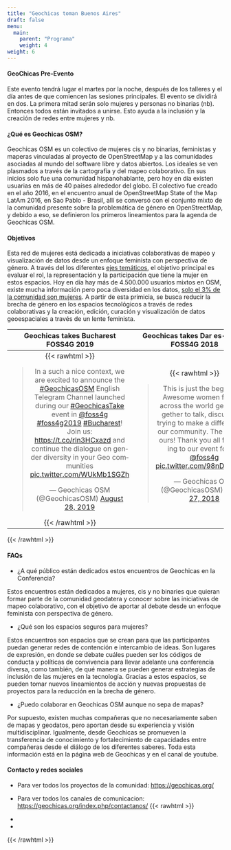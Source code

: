 ```yaml
---
title: "Geochicas toman Buenos Aires"
draft: false
menu:
  main:
    parent: "Programa"
    weight: 4
weight: 6
---
```


#### GeoChicas Pre-Evento

Este evento tendrá lugar el martes por la noche, después de los talleres y el día antes de que comiencen las sesiones principales. El evento se dividirá en dos. La primera mitad serán solo mujeres y personas no binarias (nb). Entonces todos están invitados a unirse. Esto ayuda a la inclusión y la creación de redes entre mujeres y nb.

#### ¿Qué es Geochicas OSM? 

Geochicas OSM es un colectivo de mujeres cis y no binarias, feministas y maperas vinculadas al proyecto de OpenStreetMap y a las comunidades asociadas al mundo del software libre y datos abiertos. Los ideales se ven plasmados a través de la cartografía y del mapeo colaborativo. En sus inicios solo fue una comunidad hispanohablante, pero hoy en día existen usuarias en más de 40 países alrededor del globo. 
El colectivo fue creado en el año 2016, en el encuentro anual de OpenStreetMap State of the Map LatAm 2016, en Sao Pablo - Brasil, allí se conversó con el conjunto mixto de la comunidad presente sobre la problemática de género en OpenStreetMap, y debido a eso, se definieron los primeros lineamientos para la agenda de Geochicas OSM.

#### Objetivos

Esta red de mujeres está dedicada a iniciativas colaborativas de mapeo y visualización de datos desde un enfoque feminista con perspectiva de género. A través del los diferentes [ejes temáticos](https://es.wikipedia.org/wiki/Geochicas), el objetivo principal es evaluar el rol, la representación y la participación que tiene la mujer en estos espacios. Hoy en día hay más de 4.500.000 usuarios mixtos en OSM, existe mucha información pero poca diversidad en los datos, [solo el 3% de la comunidad son mujeres](https://slides.com/geochicasosm/geochicas-csvconf-v4-2019-11#/6). A partir de esta primicia, se busca reducir la brecha de género en los espacios tecnológicos a través de redes colaborativas y la creación, edición, curación y visualización de datos geoespaciales a través de un lente feminista.


| Geochicas takes Bucharest FOSS4G 2019|Geochicas takes Dar es-Salam FOSS4G 2018 |
|:------:|:-----------:|
|{{< rawhtml >}}<blockquote width="400" height="100" frameborder="0" class="twitter-tweet"><p lang="en" dir="ltr">In a such a nice context, we are excited to announce the <a href="https://twitter.com/hashtag/GeochicasOSM?src=hash&amp;ref_src=twsrc%5Etfw" >#GeochicasOSM</a> English Telegram Channel launched during our <a href="https://twitter.com/hashtag/GeochicasTake?src=hash&amp;ref_src=twsrc%5Etfw">#GeochicasTake</a> event in <a href="https://twitter.com/foss4g?ref_src=twsrc%5Etfw">@foss4g</a> <a href="https://twitter.com/hashtag/foss4g2019?src=hash&amp;ref_src=twsrc%5Etfw">#foss4g2019</a> <a href="https://twitter.com/hashtag/Bucharest?src=hash&amp;ref_src=twsrc%5Etfw">#Bucharest</a>! Join us: <a href="https://t.co/rln3HCxazd">https://t.co/rln3HCxazd</a> and continue the dialogue on gender diversity in your Geo communities <a href="https://t.co/WUkMb1SGZh">pic.twitter.com/WUkMb1SGZh</a></p>&mdash; Geochicas OSM (@GeochicasOSM) <a href="https://twitter.com/GeochicasOSM/status/1166603608642768896?ref_src=twsrc%5Etfw">August 28, 2019</a></blockquote> <script async src="https://platform.twitter.com/widgets.js" charset="utf-8"></script>{{< /rawhtml >}}|{{< rawhtml >}}<blockquote width="400" height="100" frameborder="0" class="twitter-tweet"><p lang="en" dir="ltr">This is just the beginning! Awesome women from all across the world getting together to talk, discuss and trying to make a difference in our community. The future is ours! Thank you all for coming to our event for the <a href="https://twitter.com/foss4g?ref_src=twsrc%5Etfw">@foss4g</a> <a href="https://t.co/98nDw4wpSS">pic.twitter.com/98nDw4wpSS</a></p>&mdash; Geochicas OSM (@GeochicasOSM) <a href="https://twitter.com/GeochicasOSM/status/1033961437113274368?ref_src=twsrc%5Etfw">August 27, 2018</a></blockquote> <script async src="https://platform.twitter.com/widgets.js" charset="utf-8"></script>

{{< /rawhtml >}}
#### FAQs

- ¿A qué público están dedicados estos encuentros de Geochicas en la Conferencia?

Estos encuentros están dedicados a mujeres, cis y no binaries que quieran formar parte de la comunidad geodatera y conocer sobre las iniciativas de mapeo colaborativo, con el objetivo de aportar al debate desde un enfoque feminista con perspectiva de género.


- ¿Qué son los espacios seguros para mujeres?

Estos encuentros son espacios que se crean para que las participantes puedan generar redes de contención e intercambio de ideas. Son lugares de expresión, en donde se debate cuáles pueden ser los códigos de conducta y políticas de convivencia para llevar adelante una conferencia diversa, como también, de qué manera se pueden generar estrategias de inclusión de las mujeres en la tecnología.
Gracias a estos espacios, se pueden tomar nuevos lineamientos de acción y nuevas propuestas de proyectos para la reducción en la brecha de género. 


- ¿Puedo colaborar en Geochicas OSM aunque no sepa de mapas?

Por supuesto, existen muchas compañeras que no necesariamente saben de mapas y geodatos, pero aportan desde su experiencia y visión multidisciplinar. Igualmente, desde Geochicas se promueven la transferencia de conocimiento y fortalecimiento de capacidades entre compañeras desde el diálogo de los diferentes saberes. Toda esta información está en la página web de Geochicas y en el canal de youtube.


#### Contacto y redes sociales

- Para ver todos los proyectos de la comunidad: https://geochicas.org/

- Para ver todos los canales de comunicacion: https://geochicas.org/index.php/contactanos/
{{< rawhtml >}}
<div class="redes-container">
	<ul>
		<li><a href="https://twitter.com/geochicasosm" class="twitter" target="_blank"><i class="fab fa-twitter"></i></a></li>
		<li><a href="https://www.youtube.com/channel/UCMbcgFj2g9NloxBhVonOQIQ"class="youtube" target="_blank"><i class="fab fa-youtube"></i></a></li>
	</ul>
</div>
{{< /rawhtml >}}